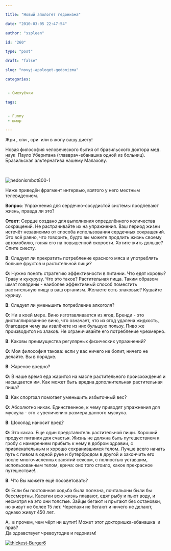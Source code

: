```yaml
---

title: "Новый апологет гедонизма"

date: "2010-03-05 22:47:54"

author: "sspleen"

id: "260"

type: "post"

draft: "false"

slug: "novyj-apologet-gedonizma"

categories:


 - Смехуёчки

tags:


 - Funny
 - юмор

---
```

Жри , спи , сри  или в жопу вашу диету!

  
Новая философия человеческого бытия от бразильского доктора мед. наук  Пауло Уберитана (главврач-ебанашка одной из больниц). Бразильская альтернатива нашему Малахову.  
  
   
  
![](/uploads/2012/05/hedonismbot800-1.jpg "hedonismbot800-1")  
  
Ниже приведён фрагмент интервью, взятого у него местным телевидением.  
  
  
  
**Вопрос**: Упражнения для сердечно-сосудистой системы продлевают жизнь, правда ли это?  
  
**Ответ**: Сердце создано для выполнения определённого количества сокращений. Не растрачивайте их на упражнения. Ваш период жизни истечёт независимо от способа использования сердечных сокращений. Это всё равно, что говорить, будто вы можете продлить жизнь своему автомобилю, гоняя его на повышенной скорости. Хотите жить дольше? Спите сиесту.  
  
**В**: Следует ли прекратить потребление красного мяса и употреблять больше фруктов и растительной пищи?  
  
**О**: Нужно понять стратегию эффективности в питании. Что едят коровы? Траву и кукурузу. Что это такое? Растительная пища. Таким образом шмат говядины - наиболее эффективный способ поместить растительную пищу в ваш организм. Желаете есть злаковые? Кушайте курицу.  
  
**В**: Следует ли уменьшить потребление алкоголя?  
  
**О**: Ни в коей мере. Вино изготавливается из ягод. Бренди - это дистиллированное вино, что означает, что из ягод удалена жидкость, благодаря чему вы извлёчете из них бульшую пользу. Пиво же производится из злаков. Не ограничивайте его потребление чрезмерно.  
  
**В**: Каковы преимущества регулярных физических упражнений?  
  
**О**: Моя философия такова: если у вас ничего не болит, ничего не делайте. Вы в порядке.  
  
**В**: Жареное вредно?  
  
**О**: В наше время еда жарится на масле растительного происхождения и насыщается им. Как может быть вредна дополнительная растительная пища?  
  
**В**: Как спортзал помогает уменьшить избыточный вес?  
  
**О**: Абсолютно никак. Единственное, к чему приводят упражнения для мускула - это к увеличению размера данного мускула.  
  
**В**: Шоколад наносит вред?  
  
**О**: Это какао. Еще один представитель растительной пищи. Хороший продукт питания для счастья. Жизнь не должна быть путешествием к гробу с намерением прибыть к нему в добром здравии, с привлекательным и хорошо сохранившимся телом. Лучше всего начать путь с пивом в одной руке и бутербродом в другой и закончить его после многочисленных занятий сексом, с полностью уставшим, использованным телом, крича: оно того стоило, какое прекрасное путешествие!..  
  
**В**: Что Вы можете ещё посоветовать?  
  
**О**: Если бы постоянная ходьба была полезна, почтальоны были бы бессмертны. Касатки всю жизнь плавают, едят рыбу и пьют воду, и несмотря на это они толстые. Зайцы бегают и прыгают без остановки, но живут не более 15 лет. Черепахи не бегают и ничего не делают, однако живут 450 лет.  
  
А,  в прочем, чем чёрт ни шутит! Может этот докторишка-ебанашка  и прав?  
Да здравствует чревоугодие и гедонизм!  
  
[![](/uploads/2012/05/thickest-Burger6.jpg "thickest-Burger6")](/2010/03/novyj-apologet-gedonizma/thickest-burger6/)